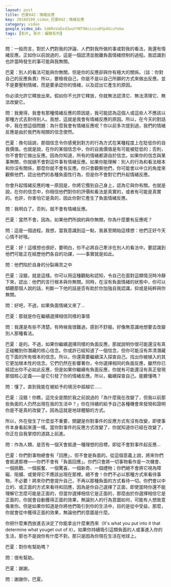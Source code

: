 ```yaml
---
layout: post
title: 巴夏042：情緒反應
key: 20180109_video_巴夏042：情緒反應
category: video
google_video_id: 1dARxVaOzd3wuYYNT9AcLscu8Yp4GcuYakw
tags: [影片, 影片｜編號系列]
---
```



問：一般而言，對於人們對我的評論、人們對我所做的事或對我的看法，我還有情緒反應。正如你以前說過的，這是一個認清並脫離負面情緒控制的過程。我認識到也許當時發生的事可能與我無關。

巴夏：別人的看法可能與你無關，但是你的反應卻與你有極大的關係。（註：你對自己的反應負責）所以，要檢視自己，你是不是以自己所願的方式來做出反應。並不是要壓制情緒，而是要承認你的情緒，以及認出它產生的原因。

你必須允許它釋放出來。假如你不允許它釋放，你就無法認清它、無法清理它、無法改變它。

問：我覺得，我會有那種情緒反應的原因是，我可能認為這個人或這些人不應該以那種方式去對待別人。我想，這就是我會有情緒反應的原因。所以，在今天的對話中，我在想這個問題：為什麼我會有情緒反應呢？你以前多次提到過，我們的情緒反應是由於我們有相關的信念使然。

巴夏：換句話說，那個信念令你感覺到對方的行為方式在某種程度上在貶低你的自我價值。也就是說，在你的某個信念中，你的自我價值是有可能被貶低的；否則，你不會對它做出反應。因為你知道，所有的情緒都源自於信念。如果你的信念與某事無關，你就絕不會對這件事有情緒反應。如果你能理解：別人的行為和看法根本和你沒有關係，那麼你就不會有反應。你只會觀察他們，你可能會以中立的角度來觀察他們，認出他們的各種負面性行為，但是你不會對它們升起情緒反應。

你會升起情緒反應的唯一原因是，你將它攬到自己身上，認為它與你有關。也就是說，在你的信念中，你相信他們對你的評價和看法是真實的，或者有可能是真實的。也許，你害怕它是真的，因此你對它產生了負面情緒反應。

問：我明白了。否則，就不會有情緒反應。

巴夏：當然不會。因為，如果他們所說的與你無關，你為什麼要有反應呢？

問：這是一個過程。我想，當我意識到這一點，我甚至開始這樣想：他們正好今天心情不好哦。

巴夏：好！這樣想也很好，要明白，你不必將自己牽涉在別人的看法中。要認識到他們可能正在經歷他們各自的功課，——事實就是如此。

問：他們陷於自身的分裂痛苦之中

巴夏：沒錯，就是這樣。你可以用這種觀點和認知，令自己在面對這類情況時冷靜下來，認出：他們的言行根本與你無關。同時，在沒有負面情緒的狀態中，你可以傾聽那個人說的話，判斷一下他的話是否有助於你加強自我認識，抑或是純粹與你無關。

問：好吧，不過，如果負面情緒又來了…

巴夏：那就是你在繼續選擇相信同樣的事情

問：我還是有些不清楚。有時候我很難過，感到不舒服。好像無意識地想要去改變別人那種看法。

巴夏：是的。不過，如果你繼續選擇同樣的負面反應，那就說明你很可能還沒有真正碰觸到你潛藏的核心信念。你或許已經知道了一個信念，但你可能沒有弄清潛藏在下面的所有根本的信念。所以，你還需要繼續深入探查自己。找出你被植入的其它更加根本性的信念。它們仍然在影響著你，令你選擇相同的負面反應，雖然你已經認出你不必如此反應，但是如果你繼續有負面反應，你就有可能還沒有真正發現那個核心定義——是它引發了你的情緒反應。所以，繼續探查自己。能聽懂嗎？

問：懂了。直到我能在被給予的境況中超越它……

巴夏：沒錯！你瞧，這完全是關於我之前說過的「為什麼我在改變了，但我以前那些負面的人仍然出現在我的生活中？」你在持續的給予自己各種機會來發現和證明你是不是真的改變了。因為這就是地球體驗的方式。

所以，外在發生了什麼並不重要，關鍵是你對事件的反應方式有沒有改變，即使事件本身看起來還一樣。當你對事件的反應方式改變了，你就知道你已經在改變了，你正在自我掌控的道路上前進。

問：作為人類，是否有一個天會抵達一種理想的目標，即從不會對事件起反應…

巴夏：你們對事物總會有「回應」，但不會是負面的。從這個意義上說，將來你們會抵達那裡——你們不會有「負面回應」。你們只會將一切事物看作是一次機會、一個挑戰、一個振奮、一個驚喜、一個新奇、一個禮物；你們絕不會將它視為障礙、阻攔、或覺得它不應該出現在那裡。絕不會！你們不必以那種方式來看待事物，不必要！將來你們會提升自己，不再以那種負面的方式看待一切。你們會以中立的、或正面的方式來看待和回應，因為是你自己選擇了正面，即使當時你還不能理解它怎麼可能是正面的，但當你選擇相信它是正面的，那麼由於你選擇相信它是正面的，你就會自動獲得正面的效果，無論別人的行為意圖如何，可能有人想故意傷害你。但是如果你知道是你將他們吸引到你的生活中，目的是從中受益，那麼，你就會從中獲得正面的效果，無論他們的意圖是什麼。

你把什麼東西放進去決定了你能拿出什麼東西來（It's what you put into it that determine what youget out of it）。如果你持續吸引這類負面的人或事進入你的生活，那也不是說你有什麼不對。那只是因為你現在生活在地球上。

巴夏：對你有幫助嗎？

問：很有幫助。

巴夏：謝謝。

問：謝謝你，巴夏。
